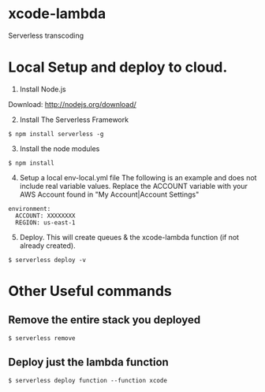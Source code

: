 # xcode-lambda
Serverless transcoding 

# Local Setup and deploy to cloud.
1. Install Node.js

  Download: http://nodejs.org/download/

2. Install The Serverless Framework

  ```
  $ npm install serverless -g
  ```  
3. Install the node modules

  ```
  $ npm install
  ```

4.  Setup a local env-local.yml file 
The following is an example and does not include real variable values. Replace the ACCOUNT variable with your AWS Account found in "My Account|Account Settings"

```
environment:
  ACCOUNT: XXXXXXXX
  REGION: us-east-1
```

5. Deploy.  This will create queues & the xcode-lambda function (if not already created).
  ```
  $ serverless deploy -v
  ```  
  
  
  
  
  # Other Useful commands
  ## Remove the entire stack you deployed
   ```
  $ serverless remove
  ```  
  ## Deploy just the lambda function 
   ```
  $ serverless deploy function --function xcode
  ```  
  
